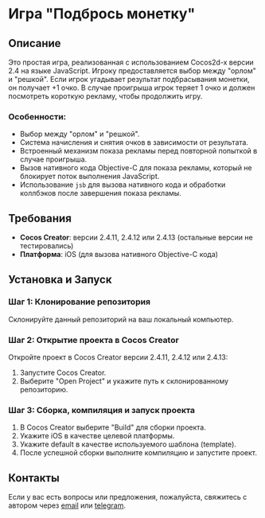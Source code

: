 # Игра "Подбрось монетку"

## Описание

Это простая игра, реализованная с использованием Cocos2d-x версии 2.4 на языке JavaScript. Игроку предоставляется выбор между "орлом" и "решкой". Если игрок угадывает результат подбрасывания монетки, он получает +1 очко. В случае проигрыша игрок теряет 1 очко и должен посмотреть короткую рекламу, чтобы продолжить игру.

### Особенности:

- Выбор между "орлом" и "решкой".
- Система начисления и снятия очков в зависимости от результата.
- Встроенный механизм показа рекламы перед повторной попыткой в случае проигрыша.
- Вызов нативного кода Objective-C для показа рекламы, который не блокирует поток выполнения JavaScript.
- Использование `jsb` для вызова нативного кода и обработки коллбэков после завершения показа рекламы.

## Требования

- **Cocos Creator**: версии 2.4.11, 2.4.12 или 2.4.13 (остальные версии не тестировались)
- **Платформа**: iOS (для вызова нативного Objective-C кода)

## Установка и Запуск

### Шаг 1: Клонирование репозитория

Склонируйте данный репозиторий на ваш локальный компьютер.

### Шаг 2: Открытие проекта в Cocos Creator

Откройте проект в Cocos Creator версии 2.4.11, 2.4.12 или 2.4.13:

1. Запустите Cocos Creator.
2. Выберите "Open Project" и укажите путь к склонированному репозиторию.

### Шаг 3: Сборка, компиляция и запуск проекта

1. В Cocos Creator выберите "Build" для сборки проекта.
2. Укажите iOS в качестве целевой платформы.
3. Укажите default в качестве используемого шаблона (template).
4. После успешной сборки выполните компиляцию и запустите проект.

## Контакты

Если у вас есть вопросы или предложения, пожалуйста, свяжитесь с автором через [email](mailto:alexander.i.livshits@gmail.com) или [telegram](https://t.me/alex_livshits).
